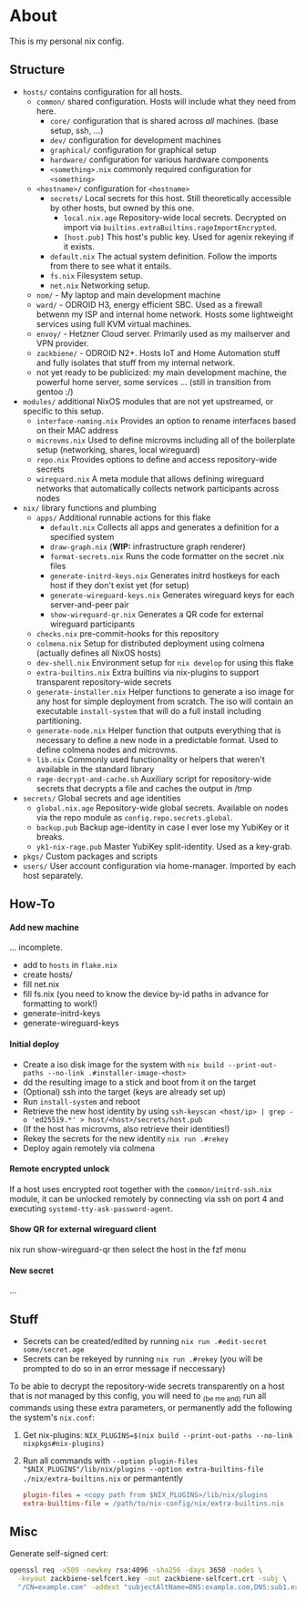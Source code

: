 # About

This is my personal nix config.

## Structure

- `hosts/` contains configuration for all hosts.
  - `common/` shared configuration. Hosts will include what they need from here.
    - `core/` configuration that is shared across _all_ machines. (base setup, ssh, ...)
    - `dev/` configuration for development machines
    - `graphical/` configuration for graphical setup
    - `hardware/` configuration for various hardware components
    - `<something>.nix` commonly required configuration for `<something>`
  - `<hostname>/` configuration for `<hostname>`
    - `secrets/` Local secrets for this host. Still theoretically accessible by other hosts, but owned by this one.
      - `local.nix.age` Repository-wide local secrets. Decrypted on import via `builtins.extraBuiltins.rageImportEncrypted`.
      - `[host.pub]` This host's public key. Used for agenix rekeying if it exists.
    - `default.nix` The actual system definition. Follow the imports from there to see what it entails.
    - `fs.nix` Filesystem setup.
    - `net.nix` Networking setup.
  - `nom/` - My laptop and main development machine
  - `ward/` - ODROID H3, energy efficient SBC. Used as a firewall betwenn my ISP and internal home network. Hosts some lightweight services using full KVM virtual machines.
  - `envoy/` - Hetzner Cloud server. Primarily used as my mailserver and VPN provider.
  - `zackbiene/` - ODROID N2+. Hosts IoT and Home Automation stuff and fully isolates that stuff from my internal network.
  - not yet ready to be publicized: my main development machine, the powerful home server, some services ... (still in transition from gentoo :/)
- `modules/` additional NixOS modules that are not yet upstreamed, or specific to this setup.
  - `interface-naming.nix` Provides an option to rename interfaces based on their MAC address
  - `microvms.nix` Used to define microvms including all of the boilerplate setup (networking, shares, local wireguard)
  - `repo.nix` Provides options to define and access repository-wide secrets
  - `wireguard.nix` A meta module that allows defining wireguard networks that automatically collects network participants across nodes
- `nix/` library functions and plumbing
  - `apps/` Additional runnable actions for this flake
    - `default.nix` Collects all apps and generates a definition for a specified system
    - `draw-graph.nix` (**WIP:** infrastructure graph renderer)
    - `format-secrets.nix` Runs the code formatter on the secret .nix files
    - `generate-initrd-keys.nix` Generates initrd hostkeys for each host if they don't exist yet (for setup)
    - `generate-wireguard-keys.nix` Generates wireguard keys for each server-and-peer pair
    - `show-wireguard-qr.nix` Generates a QR code for external wireguard participants
  - `checks.nix` pre-commit-hooks for this repository
  - `colmena.nix` Setup for distributed deployment using colmena (actually defines all NixOS hosts)
  - `dev-shell.nix` Environment setup for `nix develop` for using this flake
  - `extra-builtins.nix` Extra builtins via nix-plugins to support transparent repository-wide secrets
  - `generate-installer.nix` Helper functions to generate a iso image for any host for simple deployment from scratch. The iso will contain an executable `install-system` that will do a full install including partitioning.
  - `generate-node.nix` Helper function that outputs everything that is necessary to define a new node in a predictable format. Used to define colmena nodes and microvms.
  - `lib.nix` Commonly used functionality or helpers that weren't available in the standard library
  - `rage-decrypt-and-cache.sh` Auxiliary script for repository-wide secrets that decrypts a file and caches the output in /tmp
- `secrets/` Global secrets and age identities
  - `global.nix.age` Repository-wide global secrets. Available on nodes via the repo module as `config.repo.secrets.global`.
  - `backup.pub` Backup age-identity in case I ever lose my YubiKey or it breaks.
  - `yk1-nix-rage.pub` Master YubiKey split-identity. Used as a key-grab.
- `pkgs/` Custom packages and scripts
- `users/` User account configuration via home-manager. Imported by each host separately.

## How-To

#### Add new machine

... incomplete.

- add <name> to `hosts` in `flake.nix`
- create hosts/<name>
- fill net.nix
- fill fs.nix (you need to know the device by-id paths in advance for formatting to work!)
- generate-initrd-keys
- generate-wireguard-keys

#### Initial deploy

- Create a iso disk image for the system with `nix build --print-out-paths --no-link .#installer-image-<host>`
- dd the resulting image to a stick and boot from it on the target
- (Optional) ssh into the target (keys are already set up)
- Run `install-system` and reboot
- Retrieve the new host identity by using `ssh-keyscan <host/ip> | grep -o 'ed25519.*' > host/<host>/secrets/host.pub`
- (If the host has microvms, also retrieve their identities!)
- Rekey the secrets for the new identity `nix run .#rekey`
- Deploy again remotely via colmena

#### Remote encrypted unlock

If a host uses encrypted root together with the `common/initrd-ssh.nix` module,
it can be unlocked remotely by connecting via ssh on port 4 and executing `systemd-tty-ask-password-agent`.

#### Show QR for external wireguard client

nix run show-wireguard-qr
then select the host in the fzf menu

#### New secret

...

## Stuff

- Secrets can be created/edited by running `nix run .#edit-secret some/secret.age`
- Secrets can be rekeyed by running `nix run .#rekey` (you will be prompted to do so in an error message if neccessary)

To be able to decrypt the repository-wide secrets transparently on a host that
is _not_ managed by this config, you will need to <sub>(be me and)</sub> run
all commands using these extra parameters, or permanently add the following the system's `nix.conf`:

1. Get nix-plugins: `NIX_PLUGINS=$(nix build --print-out-paths --no-link nixpkgs#nix-plugins)`
2. Run all commands with `--option plugin-files "$NIX_PLUGINS"/lib/nix/plugins --option extra-builtins-file ./nix/extra-builtins.nix`
   or permantently

	```ini
	plugin-files = <copy path from $NIX_PLUGINS>/lib/nix/plugins
	extra-builtins-file = /path/to/nix-config/nix/extra-builtins.nix
	```

## Misc

Generate self-signed cert:

```bash
openssl req -x509 -newkey rsa:4096 -sha256 -days 3650 -nodes \
  -keyout zackbiene-selfcert.key -out zackbiene-selfcert.crt -subj \
  "/CN=example.com" -addext "subjectAltName=DNS:example.com,DNS:sub1.example.com,DNS:sub2.example.com,IP:10.0.0.1"
```
